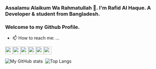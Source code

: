 ### <p style="align:centre;">Assalamu Alaikum Wa Rahmatullah 👋. I'm Rafid Al Haque. A Developer &amp; student from Bangladesh.</p>

### Welcome to my Github Profile.

- 📫 How to reach me: ...<br/> 

<a href="https://facebook.com/rafidalhaqueofficial"><img src="https://img.shields.io/badge/facebook-%230067B5.svg?&style=for-the-badge&logo=facebook&logoColor=white" height=25></a><a href="https://twitter.com/rafidalhaque"><img src="https://img.shields.io/badge/twitter-%230087B5.svg?&style=for-the-badge&logo=twitter&logoColor=white" height=25></a><a href="https://instagram.com/rafidalhaque"><img src="https://img.shields.io/badge/instagram-%23000.svg?&style=for-the-badge&logo=instagram&logoColor=white" height=25></a><a href="https://www.linkedin.com/in/rafidalhaque/"><img src="https://img.shields.io/badge/linkedin-%230077B5.svg?&style=for-the-badge&logo=linkedin&logoColor=white" height=25></a><a href="https://t.me/rafidalhaque"><img src="https://img.shields.io/badge/telegram.svg?&style=for-the-badge&logo=website&logoColor=white" height=25></a><a href="mailto:rafidalhaque@protonmail.com"><img src="https://img.shields.io/badge/email-%23000.svg?&style=for-the-badge&logo=website&logoColor=white" height=25></a>


![My GitHub stats](https://github-readme-stats.vercel.app/api?username=rafidalhaque&show_icons=true&theme=vue-dark)&nbsp;&nbsp;![Top Langs](https://github-readme-stats.vercel.app/api/top-langs/?username=rafidalhaque&layout=compact)
